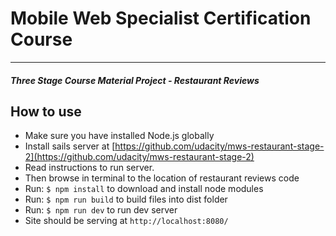 # Mobile Web Specialist Certification Course
---
#### _Three Stage Course Material Project - Restaurant Reviews_

## How to use
- Make sure you have installed Node.js globally
- Install sails server at [https://github.com/udacity/mws-restaurant-stage-2](https://github.com/udacity/mws-restaurant-stage-2)
- Read instructions to run server.
- Then browse in terminal to the location of restaurant reviews code
- Run: `$ npm install` to download and install node modules
- Run: `$ npm run build` to build files into dist folder
- Run: `$ npm run dev` to run dev server
- Site should be serving at `http://localhost:8080/`